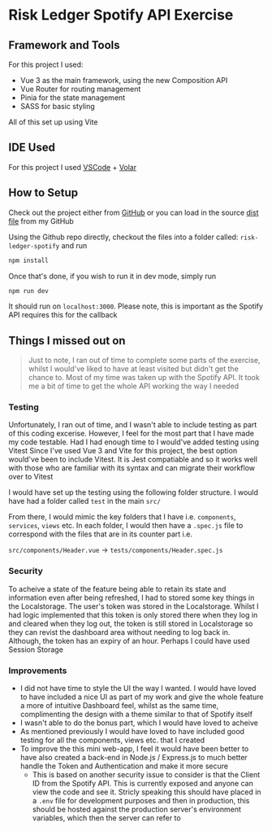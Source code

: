 # Risk Ledger Spotify API Exercise

## Framework and Tools
For this project I used:
- Vue 3 as the main framework, using the new Composition API
- Vue Router for routing management
- Pinia for the state management
- SASS for basic styling

All of this set up using Vite

## IDE Used
For this project I used [VSCode](https://code.visualstudio.com/) + [Volar](https://marketplace.visualstudio.com/items?itemName=Vue.volar) 

## How to Setup
Check out the project either from [GitHub](https://github.com/Ibz786/riskledger-spotify) or you can load in the source [dist file](https://github.com/Ibz786/riskledger-spotify/tree/trunk/dist) from my GitHub

Using the Github repo directly, checkout the files into a folder called: `risk-ledger-spotify` and run
```sh
npm install
```
Once that's done, if you wish to run it in dev mode, simply run
```sh
npm run dev
```
It should run on `localhost:3000`. Please note, this is important as the Spotify API requires this for the callback

## Things I missed out on
> Just to note, I ran out of time to complete some parts of the exercise, whilst I would've liked to have at least visited but didn't get the chance to. Most of my time was taken up with the Spotify API. It took me a bit of time to get the whole API working the way I needed
### Testing
Unfortunately, I ran out of time, and I wasn't able to include testing as part of this coding excerise. However, I feel for the most part that I have made my code testable. Had I had enough time to I would've added testing using Vitest
Since I've used Vue 3 and Vite for this project, the best option would've been to include Vitest. It is Jest compatiable and so it works well with those who are familiar with its syntax and can migrate their workflow over to Vitest

I would have set up the testing using the following folder structure. I would have had a folder called `test` in the main `src/`

From there, I would mimic the key folders that I have i.e. `components`, `services`, `views` etc.
In each folder, I would then have a `.spec.js` file to correspond with the files that are in its counter part i.e.

`src/components/Header.vue` -> `tests/components/Header.spec.js`

### Security 
To acheive a state of the feature being able to retain its state and information even after being refreshed, I had to stored some key things in the Localstorage.
The user's token was stored in the Localstorage. Whilst I had logic implemented that this token is only stored there when they log in and cleared when they log out, the token is still stored in Localstorage so they can revist the dashboard area without needing to log back in. Although, the token has an expiry of an hour. Perhaps I could have used Session Storage
### Improvements
- I did not have time to style the UI the way I wanted. I would have loved to have included a nice UI as part of my work and give the whole feature a more of intuitive Dashboard feel, whilst as the same time, complimenting the design with a theme similar to that of Spotify itself
- I wasn't able to do the bonus part, which I would have loved to acheive
- As mentioned previously I would have loved to have included good testing for all the components, views etc. that I created
- To improve the this mini web-app, I feel it would have been better to have also created a back-end in Node.js / Express.js to much better handle the Token and Authentication and make it more secure
    - This is based on another security issue to consider is that the Client ID from the Spotify API. This is currently exposed and anyone can view the code and see it. Stricly speaking this should have placed in a `.env` file for development purposes and then in production, this should be hosted against the production server's environment variables, which then the server can refer to
